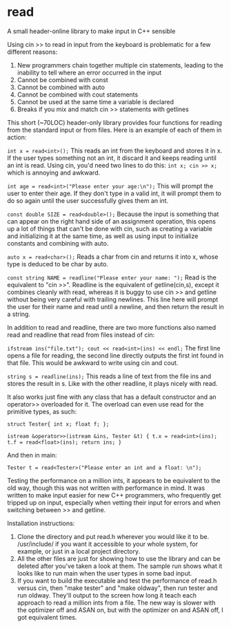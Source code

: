 # read
A small header-online library to make input in C++ sensible

Using cin >> to read in input from the keyboard is problematic for a few different reasons:
1) New programmers chain together multiple cin statements, leading to the inability to tell where an error occurred in the input
2) Cannot be combined with const
3) Cannot be combined with auto
4) Cannot be combined with cout statements
5) Cannot be used at the same time a variable is declared
6) Breaks if you mix and match cin >> statements with getlines

This short (~70LOC) header-only library provides four functions for reading from the standard input or from files. Here is an example of each of them in action:

```int x = read<int>();``` This reads an int from the keyboard and stores it in x. If the user types something not an int, it discard it and keeps reading until an int is read. Using cin, you'd need two lines to do this: ```int x; cin >> x;``` which is annoying and awkward.

```int age = read<int>("Please enter your age:\n");``` This will prompt the user to enter their age. If they don't type in a valid int, it will prompt them to do so again until the user successfully gives them an int.

```const double SIZE = read<double>();``` Because the input is something that can appear on the right hand side of an assignment operation, this opens up a lot of things that can't be done with cin, such as creating a variable and initializing it at the same time, as well as using input to initialize constants and combining with auto.

```auto x = read<char>();``` Reads a char from cin and returns it into x, whose type is deduced to be char by auto.

```const string NAME = readline("Please enter your name: ");``` Read is the equivalent to "cin >>". Readline is the equivalent of getline(cin,s), except it combines cleanly with read, whereas it is buggy to use cin >> and getline without being very careful with trailing newlines. This line here will prompt the user for their name and read until a newline, and then return the result in a string.

In addition to read and readline, there are two more functions also named read and readline that read from files instead of cin:

```ifstream ins("file.txt"); cout << read<int>(ins) << endl;``` The first line opens a file for reading, the second line directly outputs the first int found in that file. This would be awkward to write using cin and cout.

```string s = readline(ins);``` This reads a line of text from the file ins and stores the result in s. Like with the other readline, it plays nicely with read.

It also works just fine with any class that has a default constructor and an operator>> overloaded for it. The overload can even use read for the primitive types, as such:

```struct Tester{ int x; float f; };```

```istream &operator>>(istream &ins, Tester &t) { t.x = read<int>(ins); t.f = read<float>(ins); return ins; }```

And then in main:

```Tester t = read<Tester>("Please enter an int and a float: \n");```

Testing the performance on a million ints, it appears to be equivalent to the old way, though this was not written with performance in mind. It was written to make input easier for new C++ programmers, who frequently get tripped up on input, especially when vetting their input for errors and when switching between >> and getline.

Installation instructions:

1. Clone the directory and put read.h wherever you would like it to be. /usr/include/ if you want it accessible to your whole system, for example, or just in a local project directory.
2. All the other files are just for showing how to use the library and can be deleted after you've taken a look at them. The sample run shows what it looks like to run main when the user types in some bad input.
3. If you want to build the executable and test the performance of read.h versus cin, then "make tester" and "make oldway", then run tester and run oldway. They'll output to the screen how long it teach each approach to read a million ints from a file. The new way is slower with the optimizer off and ASAN on, but with the optimizer on and ASAN off, I got equivalent times.
